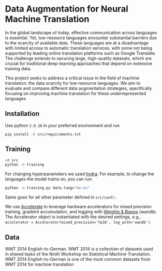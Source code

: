 # Data Augmentation for Neural Machine Translation

In the global landscape of today, effective communication across languages is essential. Yet, low-resource languages encounter substantial barriers due to the scarcity of available data. These languages are at a disadvantage with limited access to automatic translation services, with some not being supported by leading online translation platforms such as Google Translate. The challenge extends to securing large, high-quality datasets, which are crucial for traditional deep-learning approaches that depend on extensive training data.

This project seeks to address a critical issue in the field of machine translation: the data scarcity for low-resource languages. We aim to evaluate and compare different data augmentation strategies, specifically focusing on improving machine translation for these underrepresented languages.

## Installation

Use python `3.9.18` in your preferred environment and run
```
pip install -r src/requirements.txt
```

## Training

```bash
cd src
python -m training
```

For changing hyperparameters we used [hydra](https://hydra.cc/docs/intro/). For example, to change the languages the model trains on, you can run:

```bash
python -m training.py data.lang="de-en"
```
Same goes for all other parameter defined in `src/conf/`.

We use [Accelerate](https://huggingface.co/docs/accelerate/en/index) to leverage hardware accelerators for mixed precision training, gradient accumulation, and logging with [Weights & Biases](https://wandb.ai/site) (wandb). The Accelerator object is instantiated with the desired settings, e.g., `accelerator = Accelerator(mixed_precision='fp16', log_with='wandb')`.

## Data

WMT 2014 English-to-German. WMT 2014 is a collection of datasets used in shared tasks of the Ninth Workshop on Statistical Machine Translation. WMT 2014 English-to-German is one of the most common datasets from WMT
2014 for machine translation